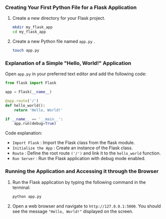 <div class="space-y-3">
  <h3 class="text-lg leading-snug dark:text-zinc-300"><strong>Creating Your First Python File for a Flask Application</strong></h3>
  <ol className="list-decimal space-y-3 pb-2 pl-10">
  <li>
    <p>Create a new directory for your Flask project.</p>
    
```bash
mkdir my_flask_app
cd my_flask_app
```
  </li>

  <li>
    <p>Create a new Python file named <code>app.py</code> .</p>

```bash
touch app.py
```

  </li>
  </ol>
</div>

<div class="space-y-3">
  <h3 class="text-lg leading-snug dark:text-zinc-300"><strong>Explanation of a Simple "Hello, World!" Application</strong></h3>
  <p>Open <code>app.py</code> in your preferred text editor and add the following code:</p>

```python
from flask import Flask

app = Flask(__name__)

@app.route('/')
def hello_world():
    return 'Hello, World!'

if __name__ == '__main__':
    app.run(debug=True)
```

  <p>Code explanation:</p>
  <ul className="list-disc space-y-3 pb-2 pl-10">
    <li><code>Import Flask</code> : Import the Flask class from the flask module.</li>
    <li><code>Initialize the App</code> : Create an instance of the Flask class.</li>
    <li><code>Route</code> : Define the root route <code>('/')</code> and link it to the <code>hello_world</code> function.</li>
    <li><code>Run Server</code> : Run the Flask application with debug mode enabled.</li> 
  </ul>
</div>

<div class="space-y-3">
  <h3 class="text-lg leading-snug dark:text-zinc-300"><strong>Running the Application and Accessing it through the Browser</strong></h3>
  <ol className="list-decimal space-y-3 pb-2 pl-10">
  <li>
    <p>Run the Flask application by typing the following command in the terminal:</p>
    
```bash
python app.py
```
  </li>

  <li>
    <p>Open a web browser and navigate to <code>http://127.0.0.1:5000</code>. You should see the message <code>"Hello, World!"</code> displayed on the screen.</p>
  </li>
  </ol>
</div>
